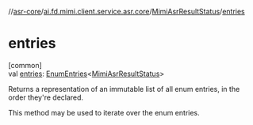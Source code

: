 //[asr-core](../../../index.md)/[ai.fd.mimi.client.service.asr.core](../index.md)/[MimiAsrResultStatus](index.md)/[entries](entries.md)

# entries

[common]\
val [entries](entries.md): [EnumEntries](https://kotlinlang.org/api/core/kotlin-stdlib/kotlin.enums/-enum-entries/index.html)&lt;[MimiAsrResultStatus](index.md)&gt;

Returns a representation of an immutable list of all enum entries, in the order they're declared.

This method may be used to iterate over the enum entries.
